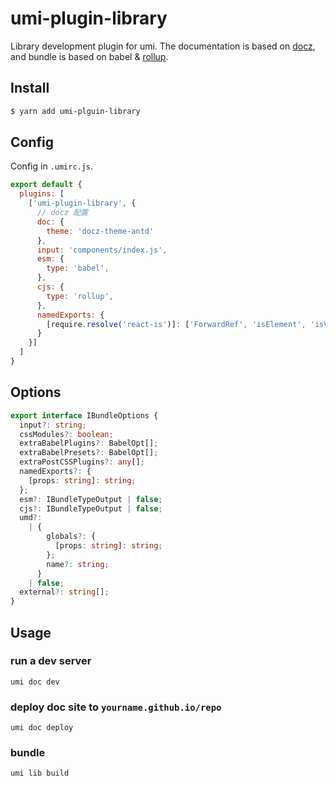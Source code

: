 # umi-plugin-library

Library development plugin for umi. The documentation is based on [docz](https://github.com/pedronauck/docz), and bundle is based on babel & [rollup](http://rollupjs.org/).

## Install

```bash
$ yarn add umi-plguin-library
```

## Config

Config in `.umirc.js`.

```js
export default {
  plugins: [
    ['umi-plugin-library', {
      // docz 配置
      doc: {
        theme: 'docz-theme-antd'
      },
      input: 'components/index.js',
      esm: {
        type: 'babel',
      },
      cjs: {
        type: 'rollup',
      },
      namedExports: {
        [require.resolve('react-is')]: ['ForwardRef', 'isElement', 'isValidElementType']
      }
    }]
  ]
}
```

## Options

```typescript
export interface IBundleOptions {
  input?: string;
  cssModules?: boolean;
  extraBabelPlugins?: BabelOpt[];
  extraBabelPresets?: BabelOpt[];
  extraPostCSSPlugins?: any[];
  namedExports?: {
    [props: string]: string;
  };
  esm?: IBundleTypeOutput | false;
  cjs?: IBundleTypeOutput | false;
  umd?:
    | {
        globals?: {
          [props: string]: string;
        };
        name?: string;
      }
    | false;
  external?: string[];
}
```

## Usage

### run a dev server

`umi doc dev`

### deploy doc site to `yourname.github.io/repo`

`umi doc deploy`

### bundle

`umi lib build`
